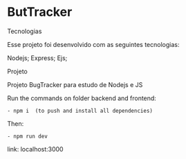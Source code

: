 # ButTracker

Tecnologias

Esse projeto foi desenvolvido com as seguintes tecnologias:

  Nodejs;
  Express;
  Ejs;
  

Projeto

Projeto BugTracker para estudo de Nodejs e JS


Run the commands on folder backend and frontend:

    - npm i  (to push and install all dependencies)
  
  
Then:

    - npm run dev
  
link: localhost:3000

